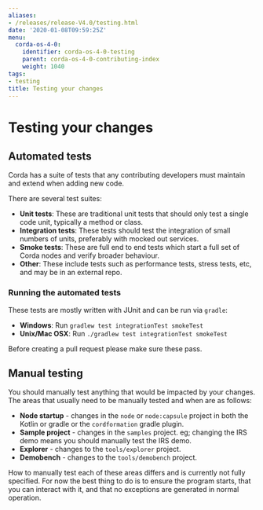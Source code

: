 ```yaml
---
aliases:
- /releases/release-V4.0/testing.html
date: '2020-01-08T09:59:25Z'
menu:
  corda-os-4-0:
    identifier: corda-os-4-0-testing
    parent: corda-os-4-0-contributing-index
    weight: 1040
tags:
- testing
title: Testing your changes
---
```



# Testing your changes


## Automated tests

Corda has a suite of tests that any contributing developers must maintain and extend when adding new code.

There are several test suites:


* **Unit tests**: These are traditional unit tests that should only test a single code unit, typically a method or class.
* **Integration tests**: These tests should test the integration of small numbers of units, preferably with mocked out services.
* **Smoke tests**: These are full end to end tests which start a full set of Corda nodes and verify broader behaviour.
* **Other**: These include tests such as performance tests, stress tests, etc, and may be in an external repo.


### Running the automated tests

These tests are mostly written with JUnit and can be run via `gradle`:


* **Windows**: Run `gradlew test integrationTest smokeTest`
* **Unix/Mac OSX**: Run `./gradlew test integrationTest smokeTest`

Before creating a pull request please make sure these pass.


## Manual testing

You should manually test anything that would be impacted by your changes. The areas that usually need to be manually tested and when are
as follows:


* **Node startup** - changes in the `node` or `node:capsule` project in both the Kotlin or gradle or the `cordformation` gradle plugin.
* **Sample project** - changes in the `samples` project. eg; changing the IRS demo means you should manually test the IRS demo.
* **Explorer** - changes to the `tools/explorer` project.
* **Demobench** - changes to the `tools/demobench` project.

How to manually test each of these areas differs and is currently not fully specified. For now the best thing to do is to ensure the
program starts, that you can interact with it, and that no exceptions are generated in normal operation.

